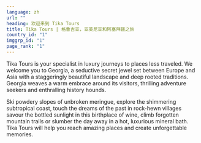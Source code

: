```yaml
---
language: zh
url: ""
heading: 欢迎来到 Tika Tours
title: Tika Tours | 格鲁吉亚，亚美尼亚和阿塞拜疆之旅
country_id: "1"
imggrp_id: "1"
page_rank: "1"
---
```

<div class="row content-row"><!-- 2225 (0)-->

</div>

<div class="row content-row"><!-- 2226 (4)-->
<div class="col-xs-12 col-sm-6 col-md-6"><!-- 3036 -->

Tika Tours is your specialist in luxury journeys to places less traveled. We welcome
you to Georgia, a seductive secret jewel set between Europe and Asia with a staggeringly
beautiful landscape and deep rooted traditions. Georgia weaves a warm embrace around
its visitors, thrilling adventure seekers and enthralling history hounds.

</div>

<div class="col-xs-12 col-sm-6 col-md-6"><!-- 3037 -->

Ski powdery slopes of unbroken meringue, explore the shimmering subtropical coast,
touch the dreams of the past in rock\-hewn villages savour the bottled sunlight
in this birthplace of wine, climb forgotten mountain trails or slumber the day away
in a hot, luxurious mineral bath. Tika Tours will help you reach amazing places
and create unforgettable memories.

</div>

</div>
